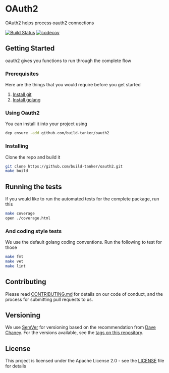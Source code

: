 # OAuth2

OAuth2 helps process oauth2 connections

[![Build Status](https://travis-ci.org/build-tanker/oauth2.svg?branch=master)](https://travis-ci.org/build-tanker/oauth2)
[![codecov](https://codecov.io/gh/build-tanker/oauth2/branch/master/graph/badge.svg)](https://codecov.io/gh/build-tanker/oauth2)

## Getting Started

oauth2 gives you functions to run through the complete flow

### Prerequisites

Here are the things that you would require before you get started

1. [Install git](https://www.atlassian.com/git/tutorials/install-git)
1. [Install golang](https://golang.org/doc/install)

### Using Oauth2

You can install it into your project using

```bash
dep ensure -add github.com/build-tanker/oauth2
```

### Installing

Clone the repo and build it

```bash
git clone https://github.com/build-tanker/oauth2.git
make build
```

## Running the tests

If you would like to run the automated tests for the complete package, run this

```bash
make coverage
open ./coverage.html
```

### And coding style tests

We use the default golang coding conventions. Run the following to test for those

```bash
make fmt
make vet
make lint
```

## Contributing

Please read [CONTRIBUTING.md](https://github.com/build-tanker/oauth2/blob/master/CONTRIBUTING.md) for details on our code of conduct, and the process for submitting pull requests to us.

## Versioning

We use [SemVer](https://semver.org/spec/v2.0.0.html) for versioning based on the recommendation from [Dave Chaney](https://dave.cheney.net/2016/06/24/gophers-please-tag-your-releases). For the versions available, see the [tags on this repository](https://github.com/build-tanker/oauth2/tags).

## License

This project is licensed under the Apache License 2.0 - see the [LICENSE](https://github.com/build-tanker/oauth2/blob/master/LICENSE) file for details